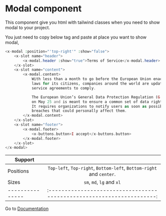 # Modal component
This component give you html with tailwind classes when you need to show modal to your project.


You just need to copy below tag and paste at place you want to show modal,

```php
<x-modal :position="'top-right'" :show="false">
    <x-slot name="header">
        <x-modal.header :show="true">Terms of Service</x-modal.header>
    </x-slot>
    <x-slot name="content">
        <x-modal.content>
            With less than a month to go before the European Union enacts new consumer privacy
            laws for its citizens, companies around the world are updating their terms of
            service agreements to comply.

            The European Union’s General Data Protection Regulation (G.D.P.R.) goes into effect
            on May 25 and is meant to ensure a common set of data rights in the European Union.
            It requires organizations to notify users as soon as possible of high-risk data
            breaches that could personally affect them.
        </x-modal.content>
    </x-slot>
    <x-slot name="footer">
        <x-modal.footer>
            <x-buttons.button>I accept</x-buttons.button>
        </x-modal.footer>
    </x-slot>
</x-modal>
```

| Support     |                                                                      |
|---------------|:--------------------------------------------------------------------:|
| Positions     | `Top-left`, `Top-right`, `Bottom-left`, `Bottom-right` and `center`. |
| Sizes         | `sm`, `md`, `lg` and `xl`                                            |
|---------------|:--------------------------------------------------------------------:|

Go to [Documentation](../README.md)